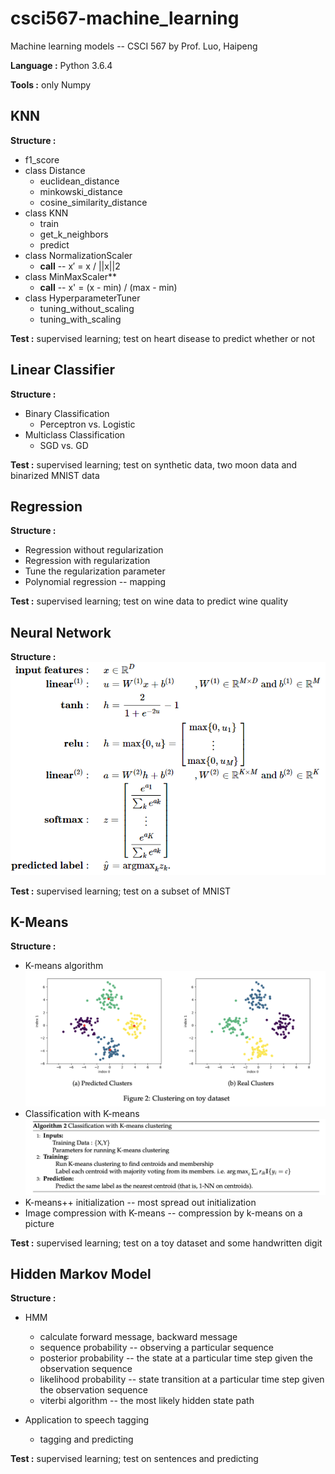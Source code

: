# csci567-machine_learning

Machine learning models -- CSCI 567 by Prof. Luo, Haipeng

**Language :** Python 3.6.4

**Tools :** only Numpy

## KNN

**Structure :** 
- f1_score
- class Distance
    - euclidean_distance
    - minkowski_distance
    - cosine_similarity_distance
- class KNN
    - train
    - get_k_neighbors
    - predict
- class NormalizationScaler
    - __call__ -- x′ = x / ||x||2
- class MinMaxScaler**
    - __call__ -- x' = (x - min) / (max - min)
- class HyperparameterTuner
    - tuning_without_scaling
    - tuning_with_scaling
	
**Test :** supervised learning; test on heart disease to predict whether or not

## Linear Classifier

**Structure :** 
- Binary Classification
    - Perceptron vs. Logistic
- Multiclass Classification
    - SGD vs. GD

**Test :** supervised learning; test on synthetic data, two moon data and binarized MNIST data

## Regression

**Structure :** 
- Regression without regularization
- Regression with regularization
- Tune the regularization parameter
- Polynomial regression -- mapping

**Test :** supervised learning; test on wine data to predict wine quality

## Neural Network
**Structure :**
![image](https://github.com/TurenK/csci567-machine_learning/blob/main/Neural_Networks/structure.png)
	
**Test :** supervised learning; test on a subset of MNIST

## K-Means

**Structure :** 
- K-means algorithm
    ![image](https://github.com/TurenK/csci567-machine_learning/blob/main/K_means/clusters.png)
- Classification with K-means
    ![image](https://github.com/TurenK/csci567-machine_learning/blob/main/K_means/Algo.png)
- K-means++ initialization -- most spread out initialization
- Image compression with K-means -- compression by k-means on a picture

**Test :** supervised learning; test on a toy dataset and some handwritten digit

## Hidden Markov Model

**Structure :** 
- HMM
    - calculate forward message, backward message
    - sequence probability -- observing a particular sequence
    - posterior probability -- the state at a particular time step given the observation sequence
    - likelihood probability -- state transition at a particular time step given the observation sequence
    - viterbi algorithm -- the most likely hidden state path
    
- Application to speech tagging
    - tagging and predicting

**Test :** supervised learning; test on sentences and predicting

